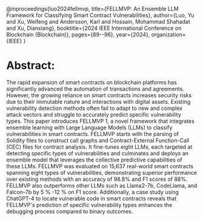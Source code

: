 @inproceedings{luo2024fellmvp,
  title={FELLMVP: An Ensemble LLM Framework for Classifying Smart Contract Vulnerabilities},
  author={Luo, Yu and Xu, Weifeng and Andersson, Karl and Hossain, Mohammad Shahadat and Xu, Dianxiang},
  booktitle={2024 IEEE International Conference on Blockchain (Blockchain)},
  pages={89--96},
  year={2024},
  organization={IEEE}
}

# Abstract:
The rapid expansion of smart contracts on blockchain platforms has significantly advanced the automation of transactions and agreements. However, the growing reliance on smart contracts increases security risks due to their immutable nature and interactions with digital assets. Existing vulnerability detection methods often fail to adapt to new and complex attack vectors and struggle to accurately predict specific vulnerability types. This paper introduces FELLMVP 1, a novel framework that integrates ensemble learning with Large Language Models (LLMs) to classify vulnerabilities in smart contracts. FELLMVP starts with the parsing of Solidity files to construct call graphs and Contract-External Function-Call (CEC) files for contract analysis. It fine-tunes eight LLMs, each targeted at detecting specific types of vulnerabilities and culminates and deploys an ensemble model that leverages the collective predictive capabilities of these LLMs. FELLMVP was evaluated on 15,637 real-world smart contracts spanning eight types of vulnerabilities, demonstrating superior performance over existing methods with an accuracy of 98.8% and F1 scores of 88%. FELLMVP also outperforms other LLMs such as Llama2-7b, CodeLlama, and Falcon-7b by 5 % -12 % on F1 score. Additionally, a case study using ChatGPT-4 to locate vulnerable code in smart contracts reveals that FELLMVP's prediction of specific vulnerability types enhances the debugging process compared to binary outcomes.
